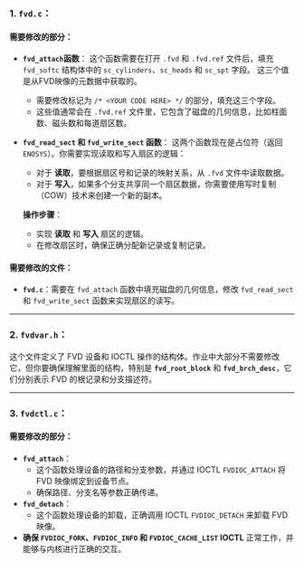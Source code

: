 ### 1. **`fvd.c`**：

#### **需要修改的部分**：

- **`fvd_attach`函数**：
   这个函数需要在打开 `.fvd` 和 `.fvd.ref` 文件后，填充 `fvd_softc` 结构体中的 `sc_cylinders`、`sc_heads` 和 `sc_spt` 字段。
   这三个值是从FVD映像的元数据中获取的。

  - 需要修改标记为 `/* <YOUR CODE HERE> */` 的部分，填充这三个字段。
  - 这些值通常会在 `.fvd.ref` 文件里，它包含了磁盘的几何信息，比如柱面数、磁头数和每道扇区数。

- **`fvd_read_sect` 和 `fvd_write_sect` 函数**：
   这两个函数现在是占位符（返回 `ENOSYS`）。你需要实现读取和写入扇区的逻辑：

  - 对于 **读取**，要根据扇区号和记录的映射关系，从 `.fvd` 文件中读取数据。
  - 对于 **写入**，如果多个分支共享同一个扇区数据，你需要使用写时复制（COW）技术来创建一个新的副本。

  **操作步骤**：

  - 实现 **读取** 和 **写入** 扇区的逻辑。
  - 在修改扇区时，确保正确分配新记录或复制记录。

#### **需要修改的文件**：

- **`fvd.c`**：需要在 `fvd_attach` 函数中填充磁盘的几何信息，修改 `fvd_read_sect` 和 `fvd_write_sect` 函数来实现扇区的读写。

------

### 2. **`fvdvar.h`**：

这个文件定义了 FVD 设备和 IOCTL 操作的结构体。作业中大部分不需要修改它，但你要确保理解里面的结构，特别是 **`fvd_root_block`** 和 **`fvd_brch_desc`**，它们分别表示 FVD 的根记录和分支描述符。

------

### 3. **`fvdctl.c`**：

#### **需要修改的部分**：

- **`fvd_attach`**：
  - 这个函数处理设备的路径和分支参数，并通过 IOCTL `FVDIOC_ATTACH` 将 FVD 映像绑定到设备节点。
  - 确保路径、分支名等参数正确传递。
- **`fvd_detach`**：
  - 这个函数处理设备的卸载，正确调用 IOCTL `FVDIOC_DETACH` 来卸载 FVD 映像。
- **确保 `FVDIOC_FORK`、`FVDIOC_INFO` 和 `FVDIOC_CACHE_LIST` IOCTL** 正常工作，并能够与内核进行正确的交互。

